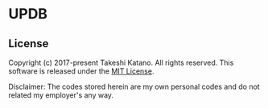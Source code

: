 # UPDB

## License

Copyright (c) 2017-present Takeshi Katano. All rights reserved. This software is released under the [MIT License](https://github.com/tksh164/UPDB/blob/master/LICENSE).

Disclaimer: The codes stored herein are my own personal codes and do not related my employer's any way.
